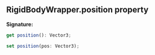 
## RigidBodyWrapper.position property

**Signature:**

```typescript
get position(): Vector3;

set position(pos: Vector3);
```
